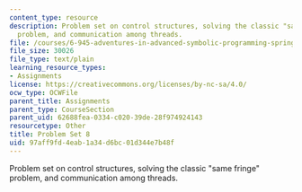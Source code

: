 ```yaml
---
content_type: resource
description: Problem set on control structures, solving the classic "same fringe"
  problem, and communication among threads.
file: /courses/6-945-adventures-in-advanced-symbolic-programming-spring-2009/97aff9fd4eab1a34d6bc01d344e7b48f_assn08.txt
file_size: 30026
file_type: text/plain
learning_resource_types:
- Assignments
license: https://creativecommons.org/licenses/by-nc-sa/4.0/
ocw_type: OCWFile
parent_title: Assignments
parent_type: CourseSection
parent_uid: 62688fea-0334-c020-39de-28f974924143
resourcetype: Other
title: Problem Set 8
uid: 97aff9fd-4eab-1a34-d6bc-01d344e7b48f
---
```

Problem set on control structures, solving the classic "same fringe" problem, and communication among threads.